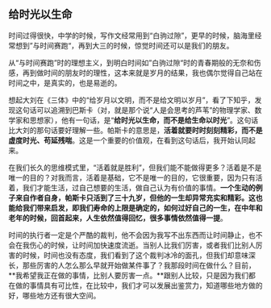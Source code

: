 ## 给时光以生命

时间过得很快，中学的时候，写作文经常用到“白驹过隙”，更早的时候，脑海里经常想到”与时间赛跑“，再到大三的时候，惊觉时间还可以是我们的朋友。

从“与时间赛跑”时的理想主义，到明白时间如”白驹过隙“时的青春期般的无奈和伤感，再到做时间的朋友时的理性，这本来就是岁月的结果，我也偶尔觉得自己站在时间之中，是真实的，也是易逝的。

想起大刘在《三体》中的“给岁月以文明，而不是给文明以岁月”，看了下知乎，发现这句话可以追溯到巴斯卡（对，就是那个说“人是会思考的芦苇”的物理学家、数学家和思想家），他有一句话，是“**给时光以生命，而不是给生命以时光**”。这句话比大刘的那句话要好理解一些。帕斯卡的意思是，**活着就要时时刻刻精彩，而不是虚度时光、苟延残喘**。这是一个重要的价值观，在看到这句话后，我开始认同起来。

在我们长久的思维模式里，“活着就是胜利”，但我们能不能做得更多？活着是不是唯一的目的？对我而言，活着是基础，它不是唯一的目的，它很重要，因为只有活着，我们才能生活，过自己想要的生活，做自己认为有价值的事情。**一个生动的例子来自作者自身，帕斯卡只活到了三十九岁，但他的一生却异常充实和精彩。这也能给我们带来启发，即我们寿命的上限是确定的，如何过好自己的一生，在中年和老年的时候，回首起来，人生依然值得回忆，很多事情依然值得一提**。

时间的执行者一定是个严酷的裁判，他不会因为我写不出东西而让时间静止，也不会在我伤心的时候，让时间加快速度流逝。当别人比我们厉害，或者我们比别人厉害的时候，时间也没有态度，我们看到了这个裁判冰冷的面孔，但我们却意味深长，那些厉害的人怎么那么早就开始做某件事了？我那段时间在做什么？目前，**我希望我正在做的事情，比别人要厉害一点。**跟别人比较，只是因为我们都在做的事情具有可比性，在比较中，我们才可以发展出鉴赏力，知道哪些地方做的好，哪些地方还有很大空间。

